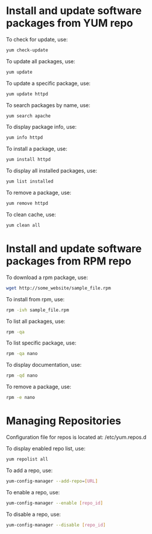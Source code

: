 <h1>Install and update software packages from YUM repo</h1>

To check for update, use:

```bash
yum check-update
```

To update all packages, use:

```bash
yum update
```
To update a specific package, use:

```bash
yum update httpd
```

To search packages by name, use:

```bash
yum search apache
```

To display package info, use:

```bash
yum info httpd
```

To install a package, use:

```bash
yum install httpd
```

To display all installed packages, use:

```bash
yum list installed
```

To remove a package, use:

```bash
yum remove httpd
```

To clean cache, use:

```bash
yum clean all
```

<h1>Install and update software packages from RPM repo</h1>


To download a rpm package, use:

```bash
wget http://some_website/sample_file.rpm
```

To install from rpm, use:

```bash
rpm -ivh sample_file.rpm
```

To list all packages, use:

```bash
rpm -qa
```

To list specific package, use:

```bash
rpm -qa nano
```

To display documentation, use:

```bash
rpm -qd nano
```

To remove a package, use:

```bash
rpm -e nano
```

<h1>Managing Repositories</h1>

Configuration file for repos is located at: /etc/yum.repos.d

To display enabled repo list, use:

```bash
yum repolist all
```

To add a repo, use:

```bash
yum-config-manager --add-repo=[URL]
```

To enable a repo, use:

```bash
yum-config-manager --enable [repo_id]
```

To disable a repo, use:

```bash
yum-config-manager --disable [repo_id]
```
